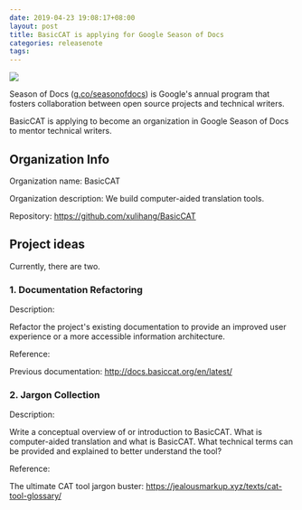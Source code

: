 ```yaml
---
date: 2019-04-23 19:08:17+08:00
layout: post
title: BasicCAT is applying for Google Season of Docs
categories: releasenote
tags: 
---
```


![](http://aws.xulihang.me/SeasonofDocs_Logo_SecondaryGrey_300ppi.png)

Season of Docs ([g.co/seasonofdocs](https://g.co/seasonofdocs)) is Google's annual program that fosters collaboration between open source projects and technical writers.

BasicCAT is applying to become an organization in Google Season of Docs to mentor technical writers.


## Organization Info

Organization name: BasicCAT

Organization description: We build computer-aided translation tools.

Repository: <https://github.com/xulihang/BasicCAT>

## Project ideas

Currently, there are two.

### 1. Documentation Refactoring
    
Description: 

Refactor the project's existing documentation to provide an improved user experience or a more accessible information architecture.
    
Reference: 

Previous documentation: <http://docs.basiccat.org/en/latest/>

### 2. Jargon Collection

Description: 

Write a conceptual overview of or introduction to BasicCAT. What is computer-aided translation and what is BasicCAT. What technical terms can be provided and explained to better understand the tool?

Reference: 

The ultimate CAT tool jargon buster: <https://jealousmarkup.xyz/texts/cat-tool-glossary/>








